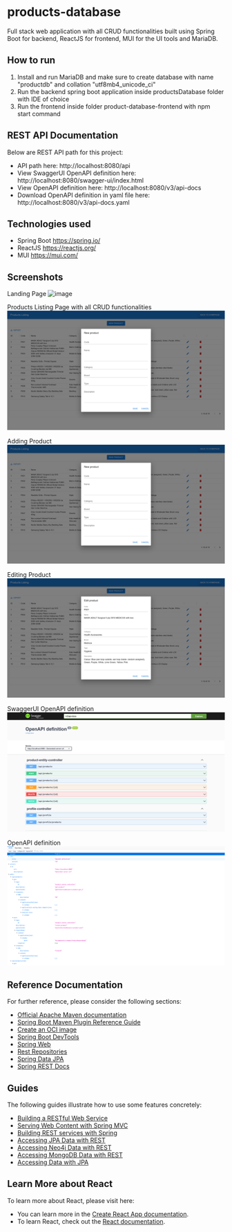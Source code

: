 # products-database
 Full stack web application with all CRUD functionalities built using Spring Boot for backend, ReactJS for frontend, MUI for the UI tools and MariaDB.

## How to run

1. Install and run MariaDB and make sure to create database with name "productdb" and collation "utf8mb4_unicode_ci"
2. Run the backend spring boot application inside productsDatabase folder with IDE of choice
3. Run the frontend inside folder product-database-frontend with npm start command

## REST API Documentation
Below are REST API path for this project:

* API path here: http://localhost:8080/api
* View SwaggerUI OpenAPI definition here: http://localhost:8080/swagger-ui/index.html
* View OpenAPI definition here: http://localhost:8080/v3/api-docs
* Download OpenAPI definition in yaml file here: http://localhost:8080/v3/api-docs.yaml

## Technologies used

* Spring Boot https://spring.io/
* ReactJS https://reactjs.org/
* MUI https://mui.com/

## Screenshots

Landing Page
![image](https://github.com/anslier/products-database/blob/main/Screenshots/hero.png)

Products Listing Page with all CRUD functionalities
![image](https://github.com/anslier/products-database/blob/main/Screenshots/add-producct.png)

Adding Product
![image](https://github.com/anslier/products-database/blob/main/Screenshots/add-producct.png)

Editing Product
![image](https://github.com/anslier/products-database/blob/main/Screenshots/edit-product.png)

SwaggerUI OpenAPI definition
![image](https://github.com/anslier/products-database/blob/main/Screenshots/openapi-definition-swaggerui.png)

OpenAPI definition
![image](https://github.com/anslier/products-database/blob/main/Screenshots/openapi-definition.png)


## Reference Documentation
For further reference, please consider the following sections:

* [Official Apache Maven documentation](https://maven.apache.org/guides/index.html)
* [Spring Boot Maven Plugin Reference Guide](https://docs.spring.io/spring-boot/docs/2.7.3/maven-plugin/reference/html/)
* [Create an OCI image](https://docs.spring.io/spring-boot/docs/2.7.3/maven-plugin/reference/html/#build-image)
* [Spring Boot DevTools](https://docs.spring.io/spring-boot/docs/2.7.3/reference/htmlsingle/#using.devtools)
* [Spring Web](https://docs.spring.io/spring-boot/docs/2.7.3/reference/htmlsingle/#web)
* [Rest Repositories](https://docs.spring.io/spring-boot/docs/2.7.3/reference/htmlsingle/#howto.data-access.exposing-spring-data-repositories-as-rest)
* [Spring Data JPA](https://docs.spring.io/spring-boot/docs/2.7.3/reference/htmlsingle/#data.sql.jpa-and-spring-data)
* [Spring REST Docs](https://docs.spring.io/spring-restdocs/docs/current/reference/html5/)

## Guides
The following guides illustrate how to use some features concretely:

* [Building a RESTful Web Service](https://spring.io/guides/gs/rest-service/)
* [Serving Web Content with Spring MVC](https://spring.io/guides/gs/serving-web-content/)
* [Building REST services with Spring](https://spring.io/guides/tutorials/rest/)
* [Accessing JPA Data with REST](https://spring.io/guides/gs/accessing-data-rest/)
* [Accessing Neo4j Data with REST](https://spring.io/guides/gs/accessing-neo4j-data-rest/)
* [Accessing MongoDB Data with REST](https://spring.io/guides/gs/accessing-mongodb-data-rest/)
* [Accessing Data with JPA](https://spring.io/guides/gs/accessing-data-jpa/)

## Learn More about React
To  learn more about React, please visit here:

* You can learn more in the [Create React App documentation](https://facebook.github.io/create-react-app/docs/getting-started).
* To learn React, check out the [React documentation](https://reactjs.org/).
